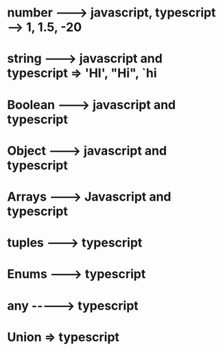 # number ---> javascript,  typescript --> 1, 1.5, -20

# string ---> javascript and typescript => 'HI', "Hi", `hi

# Boolean ---> javascript and typescript

# Object ---> javascript and typescript

# Arrays ---> Javascript and typescript

# tuples ---> typescript

# Enums ---> typescript

# any -----> typescript

# Union =>  typescript 